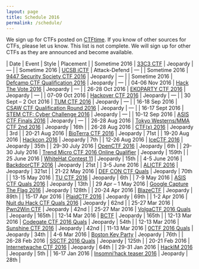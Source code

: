 ```yaml
---
layout: page
title: Schedule 2016
permalink: /schedule/
---
```


We sign up for CTFs posted on [CTFtime](https://ctftime.org/). If you know of other sources for CTFs, please let us know. This list is not complete. We will sign up for other CTFs as they are announced and become available.

| Date | Event | Style | Placement |
| Sometime 2016 | [33C3 CTF](https://aachen.ccc.de/)<a></a> | Jeopardy | — |
| Sometime 2016 | [UCSB iCTF](https://ctftime.org/ctf/5/)<a></a> | Attack-Defend | — |
| Sometime 2016 | [9447 Security Society CTF 2016](https://9447.plumbing/home) | Jeopardy | — |
| Sometime 2016 | [Defcamp CTF Qualification 2016](http://dctf.def.camp/) | Jeopardy | — |
| 04-06 Nov 2016 | [Hack The Vote 2016](https://ctftime.org/event/345) | Jeopardy | — |
| 26-28 Oct 2016 | [EKOPARTY CTF 2016](https://ctftime.org/event/342) | Jeopardy | — |
| 07-09 Oct 2016 | [Hackover CTF 2016](https://ctftime.org/event/339) | Jeopardy | — |
| 30 Sept – 2 Oct 2016 | [TUM CTF 2016](http://ctf.hxp.io/) | Jeopardy | — |
| 16-18 Sep 2016 | [CSAW CTF Qualification Round 2016](https://ctftime.org/event/347) | Jeopardy | — |
| 16-17 Sept 2016 | [STEM CTF: Cyber Challenge 2016](http://ctf.mitrecyberacademy.org/) | Jeopardy | — |
| 10-12 Sep 2016 | [ASIS CTF Finals 2016](http://asis-ctf.ir/) | Jeopardy | — |
| 26-28 Aug 2016 | [Tokyo Westerns/MMA CTF 2nd 2016](https://ctftime.org/event/336) | Jeopardy | 16th |
| 26-28 Aug 2016 | [CTF(x) 2016](https://ctftime.org/event/348) | Jeopardy | 3rd |
| 20-21 Aug 2016 | [BioTerra CTF 2016](https://ctftime.org/event/350) | Jeopardy | 71st |
| 19-20 Aug 2016 | [Hackcon 2016](https://ctftime.org/event/341) | Jeopardy | 7th |
| 12-26 Aug 2016 | [IceCTF 2016](https://icec.tf/) | Jeopardy | 35th |
| 29-30 July 2016 | [OpenCTF 2016](https://ctftime.org/event/343) | Jeopardy | 6th |
| 29-30 July 2016 | [Trend Micro CTF 2016 Online Qualifier](https://ctftime.org/event/340) | Jeopardy | 159th |
| 25 June 2016 | [WhiteHat Contest 11](https://wargame.whitehat.vn/) | Jeopardy | 15th |
| 4-5 June 2016 | [BackdoorCTF 2016](https://backdoor.sdslabs.co/competitions/backdoorctf16/dashboard) | Jeopardy | 21st |
| 3-5 June 2016 | [ALICTF 2016](http://alictf.com/) | Jeopardy | 321st |
| 21-22 May 2016 | [DEF CON CTF Quals](https://2016.legitbs.net/dashboard) | Jeopardy | 70th |
| 13-15 May 2016 | [TU CTF 2016](http://ctf.asciioverflow.com/) | Jeopardy | 6th |
| 7-9 May 2016 | [ASIS CTF Quals 2016](http://asis-ctf.ir/) | Jeopardy | 13th |
| 29 Apr – 1 May 2016 | [Google Capture The Flag 2016](https://g.co/ctf) | Jeopardy | 128th |
| 20-24 Apr 2016 | [BlazeCTF](http://420blaze.in/) | Jeopardy | 89th |
| 15-17 Apr 2016 | [PlaidCTF 2016](http://plaidctf.com/) | Jeopardy | 69th |
| 1-2 Apr 2016 | [Nuit du Hack CTF Quals 2016](https://www.nuitduhack.com/) | Jeopardy | 62nd |
| 25-27 Mar 2016 | [Pwn2Win CTF](https://www.pwn2win.party/?lang=en) | Jeopardy | 42nd |
| 25-27 Mar 2016 | [VolgaCTF 2016 Quals](https://2016.volgactf.ru/n) | Jeopardy | 165th |
| 12-14 Mar 2016 | [BCTF](http://bctf.cn) | Jeopardy | 165th |
| 12-13 Mar 2016 | [Codegate CTF 2016 Quals](http://codegate.bpsec.co.kr/) | Jeopardy | 54th |
| 12-13 Mar 2016 | [Sunshine CTF 2016](http://ctf.bsidesorlando.org/) | Jeopardy | 42nd |
| 11-13 Mar 2016 | [0CTF 2016 Quals](https://ctf.0ops.net/) | Jeopardy | 34th |
| 4-6 Mar 2016 | [Boston Key Party](http://bostonkeyparty.net) | Jeopardy | 76th |
| 26-28 Feb 2016 | [SSCTF 2016 Quals](http://lab.seclover.com/) | Jeopardy | 125th |
| 20-21 Feb 2016 | [Internetwache CTF 2016](https://ctf.internetwache.org/) | Jeopardy | 64th |
| 29-31 Jan 2016 | [HackIM 2016](http://ctf.nullcon.net/) | Jeopardy | 5th |
| 16-17 Jan 2016 | [Insomni’hack teaser 2016](http://teaser.insomnihack.ch) | Jeopardy | 28th |

